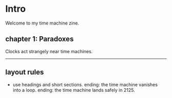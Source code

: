 # Intro
Welcome to my time machine zine.

## chapter 1: Paradoxes
Clocks act strangely near time machines.

---
## layout rules
- use headings and short sections.
ending: the time machine vanishes into a loop.
ending: the time machine lands safely in 2125.
